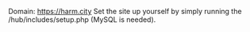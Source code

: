 Domain: https://harm.city
Set the site up yourself by simply running the /hub/includes/setup.php (MySQL is needed).
